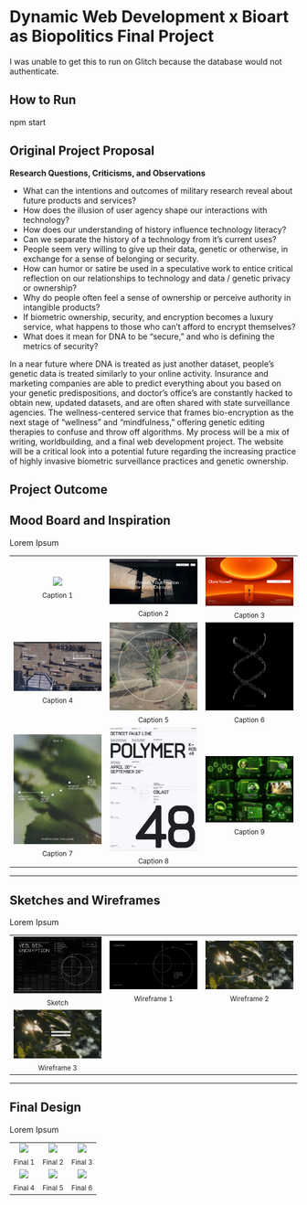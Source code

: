 # Dynamic Web Development x Bioart as Biopolitics Final Project

I was unable to get this to run on Glitch because the database would not authenticate.

## How to Run
npm start

## Original Project Proposal

**Research Questions, Criticisms, and Observations**
- What can the intentions and outcomes of military research reveal about future products and services?
- How does the illusion of user agency shape our interactions with technology?
- How does our understanding of history influence technology literacy?
- Can we separate the history of a technology from it’s current uses?
- People seem very willing to give up their data, genetic or otherwise, in exchange for a sense of belonging or security.
- How can humor or satire be used in a speculative work to entice critical reflection on our relationships to technology and data / genetic privacy or ownership?
- Why do people often feel a sense of ownership or perceive authority in intangible products?
- If biometric ownership, security, and encryption becomes a luxury service, what happens to those who can’t afford to encrypt themselves?
- What does it mean for DNA to be “secure,” and who is defining the metrics of security?

In a near future where DNA is treated as just another dataset, people’s genetic data is treated similarly to your online activity. Insurance and marketing companies are able to predict everything about you based on your genetic predispositions, and doctor’s office’s are constantly hacked to obtain new, updated datasets, and are often shared with state surveillance agencies. The wellness-centered service that frames bio-encryption as the next stage of “wellness” and “mindfulness,” offering genetic editing therapies to confuse and throw off algorithms. My process will be a mix of writing, worldbuilding, and a final web development project. The website will be a critical look into a potential future regarding the increasing practice of highly invasive biometric surveillance practices and genetic ownership.

## Project Outcome

## Mood Board and Inspiration

Lorem Ipsum

<table>
  <tr>
    <td align="center"><img src="/process/process_moodboard_01.png" width="200"/><br/><sub>Caption 1</sub></td>
    <td align="center"><img src="/process/process_moodboard_02.png" width="200"/><br/><sub>Caption 2</sub></td>
    <td align="center"><img src="/process/process_moodboard_03.png" width="200"/><br/><sub>Caption 3</sub></td>
  </tr>
  <tr>
    <td align="center"><img src="/process/process_moodboard_04.png" width="200"/><br/><sub>Caption 4</sub></td>
    <td align="center"><img src="/process/process_moodboard_05.png" width="200"/><br/><sub>Caption 5</sub></td>
    <td align="center"><img src="/process/process_moodboard_06.png" width="200"/><br/><sub>Caption 6</sub></td>
  </tr>
  <tr>
    <td align="center"><img src="/process/process_moodboard_07.png" width="200"/><br/><sub>Caption 7</sub></td>
    <td align="center"><img src="/process/process_moodboard_08.png" width="200"/><br/><sub>Caption 8</sub></td>
    <td align="center"><img src="/process/process_moodboard_09.webp" width="200"/><br/><sub>Caption 9</sub></td>
  </tr>
</table>

---

## Sketches and Wireframes

Lorem Ipsum

<table>
  <tr>
    <td align="center"><img src="/process/process_sketch.png" width="200"/><br/><sub>Sketch</sub></td>
    <td align="center"><img src="/process/process_wireframe_01.png" width="200"/><br/><sub>Wireframe 1</sub></td>
    <td align="center"><img src="/process/process_wireframe_02.png" width="200"/><br/><sub>Wireframe 2</sub></td>
  </tr>
  <tr>
    <td align="center"><img src="/process/process_wireframe_03.png" width="200"/><br/><sub>Wireframe 3</sub></td>
    <td></td>
    <td></td>
  </tr>
</table>

---

## Final Design

Lorem Ipsum

<table>
  <tr>
    <td align="center"><img src="/process/process_moodboard01.png" width="200"/><br/><sub>Final 1</sub></td>
    <td align="center"><img src="/process/process_moodboard01.png" width="200"/><br/><sub>Final 2</sub></td>
    <td align="center"><img src="/process/process_moodboard01.png" width="200"/><br/><sub>Final 3</sub></td>
  </tr>
  <tr>
    <td align="center"><img src="/process/process_moodboard01.png" width="200"/><br/><sub>Final 4</sub></td>
    <td align="center"><img src="/process/process_moodboard01.png" width="200"/><br/><sub>Final 5</sub></td>
    <td align="center"><img src="/process/process_moodboard01.png" width="200"/><br/><sub>Final 6</sub></td>
  </tr>
</table>


